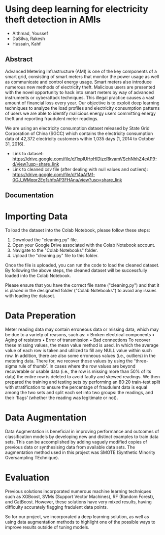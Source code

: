 # Using deep learning for electricity theft detection in AMIs

* Aithmad, Youssef
* DaSilva, Rakesh
* Hussain, Kahf


## Abstract
Advanced Metering Infrastructure (AMI) is one of the key components of a smart grid, consisting of smart meters that monitor the
power usage as well as communicate and control energy usage. Smart meters also introduce numerous new methods of electricity theft.
Malicious users are presented with the novel opportunity to hack into smart meters by way of advanced instruments or cyberattack
techniques. This illegal practice causes a vast amount of financial loss every year. Our objective is to exploit deep learning
techniques to analyze the load profiles and electricity consumption patterns of users we are able to identify malicious energy users
committing energy theft and reporting fraudulent meter readings. 

We are using an electricity consumption dataset released by State Grid Corporation of China (SGCC) which contains the electricity consumption data of 42,372 electricity customers within 1,035 days (1, 2014 to October 31, 2016).

- Link to dataset: https://drive.google.com/file/d/1xplUHpHIDizcRkvamVSchNhhZ4eAP9-d/view?usp=share_link
- Link to cleaned csv file (after dealing with null values and outliers): https://drive.google.com/file/d/14aAfMf-0GJ_WMqpr2Eg1shfoAP3FHAna/view?usp=share_link

## Documentation

# Importing Data

To load the dataset into the Colab Notebook, please follow these steps:

1. Download the "cleaning.py" file.
2. Open your Google Drive associated with the Colab Notebook account.
3. Navigate to the "Colab Notebooks" folder.
4. Upload the "cleaning.py" file to this folder.

Once the file is uploaded, you can run the code to load the cleaned dataset.
By following the above steps, the cleaned dataset will be successfully loaded into the Colab Notebook.

Please ensure that you have the correct file name ("cleaning.py") and that it is placed in the designated folder ("Colab Notebooks") to avoid any issues with loading the dataset.

# Data Preperation

Meter reading data may contain erroneous data or missing data, which may be due to a variety of reasons, such as:
• Broken electrical components
• Aging of resistors
• Error of transmission
• Bad connections
To recover these missing values, the mean value method is used. In which the average value of each row is taken and
utilized to fill any NULL value within such row.
In addition, there are also some erroneous values (i.e., outliers) in the metering data. There for, we recover those
values by using the “three-sigma rule of thumb”.
In cases where the row values are beyond recoverable or usable data (i.e., the row is missing more than 50% of its
data) the entire row is deleted to avoid faulty and skewed readings.
We then prepared the training and testing sets by performing an 80:20 train-test split with stratification to ensure
the percentage of fraudulent data is equal among the two sets and split each set into two groups: the readings, and their
‘flags’ (whether the reading was legitimate or not).

# Data Augmentation

Data Augmentation is beneficial in improving performance and outcomes of classification models by developing new
and distinct examples to train data sets. This can be accomplished by adding vaguely modified copies of previous data
or synthesising data from available data sets. The augmentation method used in this project was SMOTE (Synthetic Minority Oversampling TEchnique).

# Evaluation

Previous solutions incorporated numerous machine learning techniques such as XGBoost, SVMs (Support Vector Machines), RF (Random Forest), and CatBoost. However, these solutions have very mixed results, having difficulty accurately flagging fradulent data points.

So for our project, we incorporated a deep learning solution, as well as using data augmentation methods to highlight one of the possible ways to improve results outside of tuning models.
